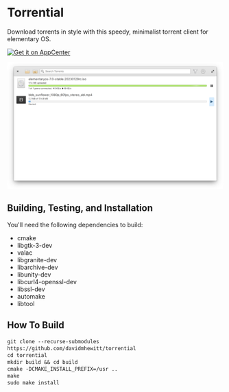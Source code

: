 # Torrential
Download torrents in style with this speedy, minimalist torrent client for elementary OS.

[![Get it on AppCenter](https://appcenter.elementary.io/badge.svg)](https://appcenter.elementary.io/com.github.davidmhewitt.torrential)

![Torrential Screenshot](https://github.com/davidmhewitt/torrential/raw/master/data/com.github.davidmhewitt.torrential.screenshot.png)

## Building, Testing, and Installation

You'll need the following dependencies to build:
* cmake
* libgtk-3-dev
* valac
* libgranite-dev
* libarchive-dev
* libunity-dev
* libcurl4-openssl-dev
* libssl-dev
* automake
* libtool

## How To Build

    git clone --recurse-submodules https://github.com/davidmhewitt/torrential
    cd torrential
    mkdir build && cd build
    cmake -DCMAKE_INSTALL_PREFIX=/usr ..
    make
    sudo make install
